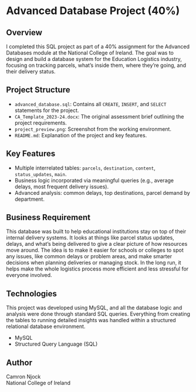 # Advanced Database Project (40%)

## Overview

I completed this SQL project as part of a 40% assignment for the Advanced Databases module at the National College of Ireland. The goal was to design and build a database system for the Education Logistics industry, focusing on tracking parcels, what’s inside them, where they’re going, and their delivery status.
## Project Structure

- `advanced_database.sql`: Contains all `CREATE`, `INSERT`, and `SELECT` statements for the project.
- `CA_Template_2023-24.docx`: The original assessment brief outlining the project requirements.
- `project_preview.png`: Screenshot from the working environment.
- `README.md`: Explanation of the project and key features.

## Key Features

- Multiple interrelated tables: `parcels`, `destination`, `content`, `status_updates`, `main`.
- Business logic incorporated via meaningful queries (e.g., average delays, most frequent delivery issues).
- Advanced analysis: common delays, top destinations, parcel demand by department.

## Business Requirement

This database was built to help educational institutions stay on top of their internal delivery systems. It looks at things like parcel status updates, delays, and what’s being delivered to give a clear picture of how resources move around. The idea is to make it easier for schools or colleges to spot any issues, like common delays or problem areas, and make smarter decisions when planning deliveries or managing stock. In the long run, it helps make the whole logistics process more efficient and less stressful for everyone involved.

## Technologies

This project was developed using MySQL, and all the database logic and analysis were done through standard SQL queries. Everything from creating the tables to running detailed insights was handled within a structured relational database environment.

- MySQL
- Structured Query Language (SQL)

## Author

Camron Njock  
National College of Ireland
